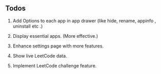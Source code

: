 ## Todos
1. Add Options to each app in app drawer (like hide, rename, appinfo , uninstall etc .)
2. Display essential apps. (More effective.)

3. Enhance settings page with more features.
4. Show live LeetCode data.
5. Implement LeetCode challenge feature.


